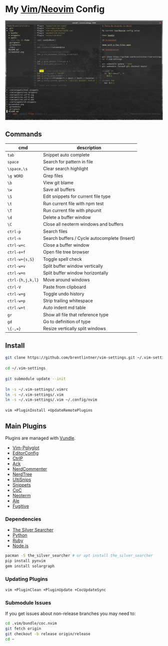 # My [Vim](https://www.vim.org/)/[Neovim](https://neovim.io/) Config

![demo with a few files open](https://raw.githubusercontent.com/brentlintner/vim-settings/master/screenshot.png)

## Commands

| cmd              | description                     |
| ---              | ---                             |
| `tab`            | Snippet auto complete           |
| `space`          | Search for pattern in file      |
| `\space,\s`   | Clear search highlight          |
| `\g WORD`       | Grep files                      |
| `\b`       | View git blame                      |
| `\w`             | Save all buffers                |
| `\S`             | Edit snippets for current file type                |
| `\t`             | Run current file with npm test                |
| `\T`             | Run current file with phpunit                |
| `\d`       | Delete a buffer window           |
| `\C`             | Close all neoterm windows and buffers                |
| `ctrl-p`         | Search files              |
| `ctrl-n`         | Search buffers / Cycle autocomplete (Insert)  |
| `ctrl-w+c`       | Close a buffer window           |
| `ctrl-e+f`       | Open file tree browser          |
| `ctrl-w+{s,S}`   | Toggle spell check              |
| `ctrl-w+v` | Split buffer window vertically             |
| `ctrl-w+n` | Split buffer window horizontally             |
| `ctrl-{h,j,k,l}` | Move around windows             |
| `ctrl-V`         | Paste from clipboard            |
| `ctrl-w+g`       | Toggle undo history             |
| `ctrl-w+p`       | Strip trailing whitespace       |
| `ctrl-w+t`       | Auto indent md table       |
| `gr`             | Show all file that reference type                |
| `gd`             | Go to definition of type                |
| `\{-,=}`         | Resize vertically split windows |

## Install
```sh
git clone https://github.com/brentlintner/vim-settings.git ~/.vim-settings

cd ~/.vim-settings

git submodule update --init

ln -s ~/.vim-settings/.vimrc
ln -s ~/.vim-settings/.vim
ln -s ~/.vim-settings/.vim ~/.config/nvim

vim +PluginInstall +UpdateRemotePlugins
```
## Main Plugins

Plugins are managed with [Vundle](https://github.com/VundleVim/Vundle.vim).

* [Vim-Polyglot](https://github.com/sheerun/vim-polyglot)
* [EditorConfig](https://github.com/editorconfig/editorconfig-vim)
* [CtrlP](https://github.com/ctrlpvim/ctrlp.vim)
* [Ack](https://github.com/mileszs/ack.vim)
* [NerdCommenter](https://github.com/scrooloose/nerdcommenter)
* [NerdTree](https://github.com/scrooloose/nerdtree)
* [UltiSnips](https://github.com/sirver/ultisnips)
* [Snippets](https://github.com/honza/vim-snippets)
* [CoC](https://github.com/neoclide/coc.nvim)
* [Neoterm](https://github.com/kassio/neoterm)
* [Ale](https://github.com/dense-analysis/ale)
* [Fugitive](https://github.com/tpope/vim-fugitive)

### Dependencies

* [The Silver Searcher](https://github.com/ggreer/the_silver_searcher)
* [Python](https://pypi.org/project/pip/)
* [Ruby](https://rubygems.org/)
* [Node.js](https://nodejs.org/)
```sh
pacman -S the_silver_searcher # or apt install the_silver_searcher
pip install pynvim
gem install solargraph
```
### Updating Plugins
```sh
vim +PluginClean +PluginUpdate +CocUpdateSync
```
### Submodule Issues

If you get issues about non-release branches you may need to:
```sh
cd .vim/bundle/coc.nvim
git fetch origin
git checkout -b release origin/release
cd ~
```
